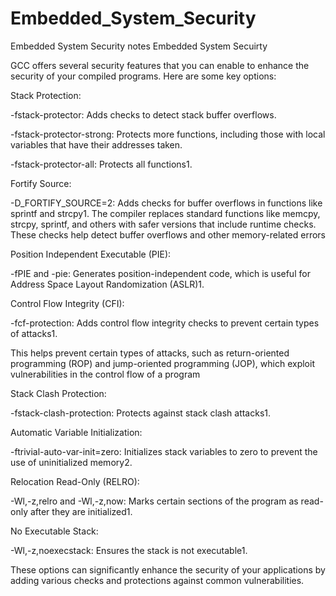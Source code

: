 # Embedded_System_Security
Embedded System Security notes
Embedded System Secuirty

GCC offers several security features that you can enable to enhance the security of your compiled programs. Here are some key options:

Stack Protection:

  -fstack-protector: Adds checks to detect stack buffer overflows.
  
  -fstack-protector-strong: Protects more functions, including those with local variables that have their addresses taken.
  
  -fstack-protector-all: Protects all functions1.

Fortify Source:

  -D_FORTIFY_SOURCE=2: Adds checks for buffer overflows in functions like sprintf and strcpy1.
  The compiler replaces standard functions like memcpy, strcpy, sprintf, and others with safer versions that include runtime checks. These checks help detect buffer overflows and other memory-related errors

  
Position Independent Executable (PIE):

  -fPIE and -pie: Generates position-independent code, which is useful for Address Space Layout Randomization (ASLR)1.
  
Control Flow Integrity (CFI):

  -fcf-protection: Adds control flow integrity checks to prevent certain types of attacks1.
  
  This helps prevent certain types of attacks, such as return-oriented programming (ROP) and jump-oriented programming (JOP), which exploit vulnerabilities in the control flow of a program
  
Stack Clash Protection:

  -fstack-clash-protection: Protects against stack clash attacks1.
  
Automatic Variable Initialization:

  -ftrivial-auto-var-init=zero: Initializes stack variables to zero to prevent the use of uninitialized memory2.
  
Relocation Read-Only (RELRO):

  -Wl,-z,relro and -Wl,-z,now: Marks certain sections of the program as read-only after they are initialized1.
  
No Executable Stack:

  -Wl,-z,noexecstack: Ensures the stack is not executable1.
  
These options can significantly enhance the security of your applications by adding various checks and protections against common vulnerabilities.


